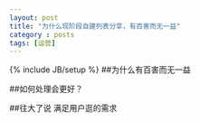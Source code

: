 ```yaml
---
layout: post
title: "为什么现阶段自建列表分享，有百害而无一益"
category : posts
tags: [运营]
---
```

{% include JB/setup %}
##为什么有百害而无一益

##如何处理会更好？

##往大了说
满足用户逛的需求

